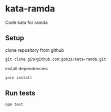 # kata-ramda

Code kata for ramda

## Setup

clone repository from github

```
git clone git@github.com:gom3s/kata-ramda.git
```

install dependencies

```bash
yarn install
```

## Run tests

```bash
npm test
```

